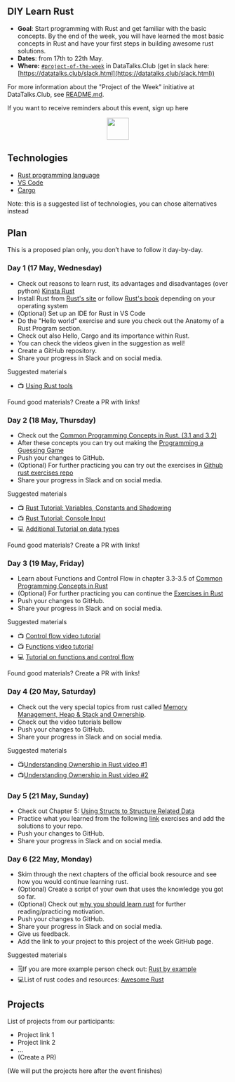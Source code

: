 ## DIY Learn Rust

* **Goal**: Start programming with Rust and get familiar with the basic concepts. By the end of the week, you will have learned the most basic concepts in Rust and have your first steps in building awesome rust solutions.
* **Dates**: from 17th to 22th May.
* **Where:** [`#project-of-the-week`](https://app.slack.com/client/T01ATQK62F8/C02BP4FQH36) in DataTalks.Club (get in slack here: [https://datatalks.club/slack.html](https://datatalks.club/slack.html))

For more information about the "Project of the Week" initiative
at DataTalks.Club, see [README.md](README.md).

If you want to receive reminders about this event, sign up here

<p align="center">
  <a href=https://lu.ma/dtc-potw-diyLJ><img src="https://user-images.githubusercontent.com/875246/185755203-17945fd1-6b64-46f2-8377-1011dcb1a444.png" height="50" /></a>
</p>


## Technologies 

* [Rust programming language](https://www.rust-lang.org/)
* [VS Code](https://code.visualstudio.com/docs/languages/rust)
* [Cargo](https://github.com/rust-lang/cargo)


Note: this is a suggested list of technologies, you can chose
alternatives instead

## Plan

This is a proposed plan only, you don’t have to follow it day-by-day.


### Day 1 (17 May, Wednesday)

* Check out reasons to learn rust, its advantages and disadvantages (over python) [Kinsta Rust](https://kinsta.com/blog/rust-vs-python/#:~:text=As%20discussed%20earlier%2C%20Rust%20is,make%20the%20deployment%20process%20easier.)
* Install Rust from [Rust's site](https://www.rust-lang.org/tools/install) or follow [Rust's book](https://doc.rust-lang.org/book/ch01-01-installation.html) depending on your operating system
* (Optional) Set up an IDE for Rust in VS Code
* Do the "Hello world" exercise and sure you check out the Anatomy of a Rust Program section.
* Check out also Hello, Cargo and its importance within Rust.
* You can check the videos given in the suggestion as well!
* Create a GitHub repository.
* Share your progress in Slack and on social media.

Suggested materials

* 📺 [Using Rust tools](https://www.youtube.com/watch?v=gvgBUY8iNO4)

Found good materials? Create a PR with links!

### Day 2 (18 May, Thursday)

* Check out the [Common Programming Concepts in Rust. (3.1 and 3.2)](https://doc.rust-lang.org/book/ch03-00-common-programming-concepts.html)
* After these concepts you can try out making the [Programming a Guessing Game](https://doc.rust-lang.org/book/ch02-00-guessing-game-tutorial.html)
* Push your changes to GitHub.
* (Optional) For further practicing you can try out the exercises in [Github rust exercises repo](https://github.com/rust-lang/rustlings/tree/main/exercises)
* Share your progress in Slack and on social media.

Suggested materials

* 📺 [Rust Tutorial: Variables, Constants and Shadowing](https://www.youtube.com/watch?v=xYgfW8cIbMA)
* 📺 [Rust Tutorial: Console Input](https://www.youtube.com/watch?v=t047Hseyj_k)
* 💻 [Additional Tutorial on data types](https://www.tutorialspoint.com/rust/rust_data_types.htm)

Found good materials? Create a PR with links!

### Day 3 (19 May, Friday)

* Learn about Functions and Control Flow in chapter 3.3-3.5 of [Common Programming Concepts in Rust](https://doc.rust-lang.org/book/ch03-00-common-programming-concepts.html)
* (Optional) For further practicing you can continue the [Exercises in Rust](https://github.com/rust-lang/rustlings/tree/main/exercises)
* Push your changes to GitHub.
* Share your progress in Slack and on social media.

Suggested materials

* 📺 [Control flow video tutorial](https://www.youtube.com/watch?v=MOa7ulhNYc0&list=PLzMcBGfZo4-nyLTlSRBvo0zjSnCnqjHYQ&index=7)
* 📺 [Functions video tutorial](https://www.youtube.com/watch?v=APrANyLHCtQ&list=PLzMcBGfZo4-nyLTlSRBvo0zjSnCnqjHYQ&index=8)
* 💻 [Tutorial on functions and control flow](https://dev.to/vaultree/functions-and-control-flow-in-rust-5e20)

Found good materials? Create a PR with links!

### Day 4 (20 May, Saturday)

* Check out the very special topics from rust called [Memory Management, Heap & Stack and Ownership](https://doc.rust-lang.org/book/ch04-00-understanding-ownership.html).
* Check out the video tutorials bellow
* Push your changes to GitHub.
* Share your progress in Slack and on social media.

Suggested materials

* 📺[Understanding Ownership in Rust video #1](https://www.youtube.com/watch?v=VFIOSWy93H0)
* 📺[Understanding Ownership in Rust video #2](https://www.youtube.com/watch?v=-6cnnNlAvNk&list=PLzMcBGfZo4-nyLTlSRBvo0zjSnCnqjHYQ&index=9)


### Day 5 (21 May, Sunday)

* Check out Chapter 5: [Using Structs to Structure Related Data](https://doc.rust-lang.org/book/ch05-00-structs.html)
* Practice what you learned from the following [link](https://github.com/rust-lang/rustlings/tree/main/exercises) exercises and add the solutions to your repo.
* Push your changes to GitHub.
* Share your progress in Slack and on social media.

### Day 6 (22 May, Monday)

* Skim through the next chapters of the official book resource and see how you would continue learning rust.
* (Optional) Create a script of your own that uses the knowledge you got so far.
* (Optional) Check out [why you should learn rust](https://zerotomastery.io/blog/why-you-should-learn-rust/) for further reading/practicing motivation.
* Push your changes to GitHub.
* Share your progress in Slack and on social media.
* Give us feedback.
* Add the link to your project to this project of the week GitHub page.

Suggested materials

* 🗒️If you are more example person check out: [Rust by example](https://doc.rust-lang.org/rust-by-example/index.html)
* 💻List of rust codes and resources: [Awesome Rust](https://github.com/rust-unofficial/awesome-rust#database)



## Projects

List of projects from our participants:

* Project link 1
* Project link 2
* ...
* (Create a PR)

(We will put the projects here after the event finishes)
